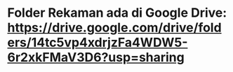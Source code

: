 # Folder Rekaman ada di Google Drive: https://drive.google.com/drive/folders/14tc5vp4xdrjzFa4WDW5-6r2xkFMaV3D6?usp=sharing